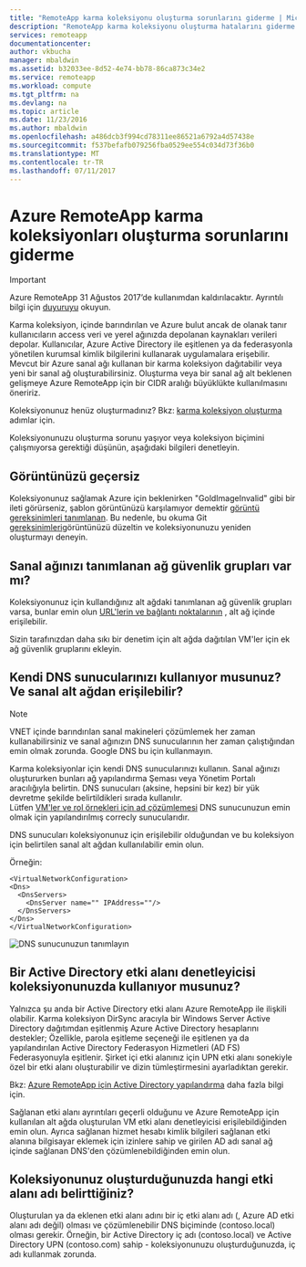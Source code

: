 ```yaml
---
title: "RemoteApp karma koleksiyonu oluşturma sorunlarını giderme | Microsoft Docs"
description: "RemoteApp karma koleksiyonu oluşturma hatalarını giderme öğrenin"
services: remoteapp
documentationcenter: 
author: vkbucha
manager: mbaldwin
ms.assetid: b32033ee-8d52-4e74-bb78-86ca873c34e2
ms.service: remoteapp
ms.workload: compute
ms.tgt_pltfrm: na
ms.devlang: na
ms.topic: article
ms.date: 11/23/2016
ms.author: mbaldwin
ms.openlocfilehash: a486dcb3f994cd78311ee86521a6792a4d57438e
ms.sourcegitcommit: f537befafb079256fba0529ee554c034d73f36b0
ms.translationtype: MT
ms.contentlocale: tr-TR
ms.lasthandoff: 07/11/2017
---
```

# <a name="troubleshoot-creating-azure-remoteapp-hybrid-collections"></a>Azure RemoteApp karma koleksiyonları oluşturma sorunlarını giderme
> [!IMPORTANT]
> Azure RemoteApp 31 Ağustos 2017’de kullanımdan kaldırılacaktır. Ayrıntılı bilgi için [duyuruyu](https://go.microsoft.com/fwlink/?linkid=821148) okuyun.
> 
> 

Karma koleksiyon, içinde barındırılan ve Azure bulut ancak de olanak tanır kullanıcıların access veri ve yerel ağınızda depolanan kaynakları verileri depolar. Kullanıcılar, Azure Active Directory ile eşitlenen ya da federasyonla yönetilen kurumsal kimlik bilgilerini kullanarak uygulamalara erişebilir. Mevcut bir Azure sanal ağı kullanan bir karma koleksiyon dağıtabilir veya yeni bir sanal ağ oluşturabilirsiniz. Oluşturma veya bir sanal ağ alt beklenen gelişmeye Azure RemoteApp için bir CIDR aralığı büyüklükte kullanılmasını öneririz.

Koleksiyonunuz henüz oluşturmadınız? Bkz: [karma koleksiyon oluşturma](remoteapp-create-hybrid-deployment.md) adımlar için.

Koleksiyonunuzu oluşturma sorunu yaşıyor veya koleksiyon biçimini çalışmıyorsa gerektiği düşünün, aşağıdaki bilgileri denetleyin.

## <a name="your-image-is-invalid"></a>Görüntünüzü geçersiz
Koleksiyonunuz sağlamak Azure için beklenirken "GoldImageInvalid" gibi bir ileti görürseniz, şablon görüntünüzü karşılamıyor demektir [görüntü gereksinimleri tanımlanan](remoteapp-imagereqs.md). Bu nedenle, bu okuma Git [gereksinimleri](remoteapp-imagereqs.md)görüntünüzü düzeltin ve koleksiyonunuzu yeniden oluşturmayı deneyin.

## <a name="does-your-vnet-have-network-security-groups-defined"></a>Sanal ağınızı tanımlanan ağ güvenlik grupları var mı?
Koleksiyonunuz için kullandığınız alt ağdaki tanımlanan ağ güvenlik grupları varsa, bunlar emin olun [URL'lerin ve bağlantı noktalarının](remoteapp-ports.md) , alt ağ içinde erişilebilir.

Sizin tarafınızdan daha sıkı bir denetim için alt ağda dağıtılan VM'ler için ek ağ güvenlik gruplarını ekleyin.

## <a name="are-you-using-your-own-dns-servers-and-are-they-accessible-from-your-vnet-subnet"></a>Kendi DNS sunucularınızı kullanıyor musunuz? Ve sanal alt ağdan erişilebilir?
> [!NOTE]
> VNET içinde barındırılan sanal makineleri çözümlemek her zaman kullanabilirsiniz ve sanal ağınızın DNS sunucularının her zaman çalıştığından emin olmak zorunda. Google DNS bu için kullanmayın.
> 
> 

Karma koleksiyonlar için kendi DNS sunucularınızı kullanın. Sanal ağınızı oluştururken bunları ağ yapılandırma Şeması veya Yönetim Portalı aracılığıyla belirtin. DNS sunucuları (aksine, hepsini bir kez) bir yük devretme şekilde belirtildikleri sırada kullanılır.  
Lütfen [VM'ler ve rol örnekleri için ad çözümlemesi](../virtual-network/virtual-networks-name-resolution-for-vms-and-role-instances.md) DNS sunucunuzun emin olmak için yapılandırılmış correcly sunucularıdır.

DNS sunucuları koleksiyonunuz için erişilebilir olduğundan ve bu koleksiyon için belirtilen sanal alt ağdan kullanılabilir emin olun.

Örneğin:

    <VirtualNetworkConfiguration>
    <Dns>
      <DnsServers>
        <DnsServer name="" IPAddress=""/>
      </DnsServers>
    </Dns>
    </VirtualNetworkConfiguration>

![DNS sunucunuzun tanımlayın](./media/remoteapp-hybridtrouble/dnsvpn.png)

## <a name="are-you-using-an-active-directory-domain-controller-in-your-collection"></a>Bir Active Directory etki alanı denetleyicisi koleksiyonunuzda kullanıyor musunuz?
Yalnızca şu anda bir Active Directory etki alanı Azure RemoteApp ile ilişkili olabilir. Karma koleksiyon DirSync aracıyla bir Windows Server Active Directory dağıtımdan eşitlenmiş Azure Active Directory hesaplarını destekler; Özellikle, parola eşitleme seçeneği ile eşitlenen ya da yapılandırılan Active Directory Federasyon Hizmetleri (AD FS) Federasyonuyla eşitlenir. Şirket içi etki alanınız için UPN etki alanı sonekiyle özel bir etki alanı oluşturabilir ve dizin tümleştirmesini ayarladıktan gerekir.

Bkz: [Azure RemoteApp için Active Directory yapılandırma](remoteapp-ad.md) daha fazla bilgi için.

Sağlanan etki alanı ayrıntıları geçerli olduğunu ve Azure RemoteApp için kullanılan alt ağda oluşturulan VM etki alanı denetleyicisi erişilebildiğinden emin olun. Ayrıca sağlanan hizmet hesabı kimlik bilgileri sağlanan etki alanına bilgisayar eklemek için izinlere sahip ve girilen AD adı sanal ağ içinde sağlanan DNS'den çözümlenebildiğinden emin olun.

## <a name="what-domain-name-did-you-specify-when-you-created-your-collection"></a>Koleksiyonunuz oluşturduğunuzda hangi etki alanı adı belirttiğiniz?
Oluşturulan ya da eklenen etki alanı adını bir iç etki alanı adı (, Azure AD etki alanı adı değil) olması ve çözümlenebilir DNS biçiminde (contoso.local) olması gerekir. Örneğin, bir Active Directory iç adı (contoso.local) ve Active Directory UPN (contoso.com) sahip - koleksiyonunuzu oluşturduğunuzda, iç adı kullanmak zorunda.

